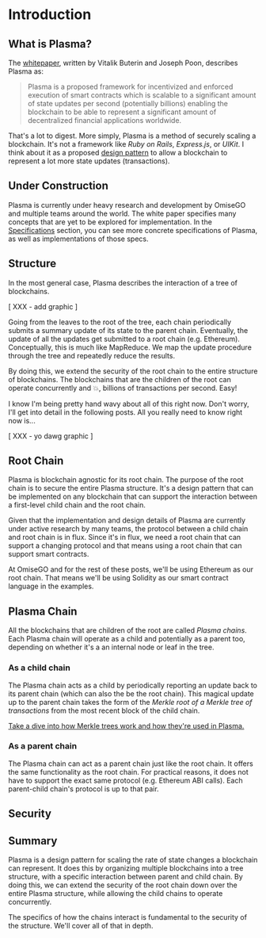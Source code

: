 # Introduction

## What is Plasma?

The [whitepaper](http://plasma.io/plasma.pdf), written by Vitalik Buterin and Joseph Poon, describes Plasma as:

> Plasma is a proposed framework for incentivized and enforced execution of smart contracts which is scalable to a significant amount of state updates per second (potentially billions) enabling the blockchain to be able to represent a significant amount of decentralized financial applications worldwide.

That's a lot to digest. More simply, Plasma is a method of securely scaling a blockchain. It's not a framework like _Ruby on Rails_, _Express.js_, or _UIKit_. I think about it as a proposed [design pattern](https://en.wikipedia.org/wiki/Software_design_pattern) to allow a blockchain to represent a lot more state updates (transactions).


## Under Construction

Plasma is currently under heavy research and development by OmiseGO and multiple teams around the world. The white paper specifies many concepts that are yet to be explored for implementation. In the [Specifications](specifications) section, you can see more concrete specifications of Plasma, as well as implementations of those specs.


## Structure

In the most general case, Plasma describes the interaction of a tree of blockchains.

[ XXX - add graphic ]

Going from the leaves to the root of the tree, each chain periodically submits a summary update of its state to the parent chain. Eventually, the update of all the updates get submitted to a root chain (e.g. Ethereum). Conceptually, this is much like MapReduce. We map the update procedure through the tree and repeatedly reduce the results.

By doing this, we extend the security of the root chain to the entire structure of blockchains. The blockchains that are the children of the root can operate concurrently and :boom:, billions of transactions per second. Easy!

I know I'm being pretty hand wavy about all of this right now. Don't worry, I'll get into detail in the following posts. All you really need to know right now is...

[ XXX - yo dawg graphic ]


## Root Chain

Plasma is blockchain agnostic for its root chain. The purpose of the root chain is to secure the entire Plasma structure. It's a design pattern that can be implemented on any blockchain that can support the interaction between a first-level child chain and the root chain.

Given that the implementation and design details of Plasma are currently under active research by many teams, the protocol between a child chain and root chain is in flux. Since it's in flux, we need a root chain that can support a changing protocol and that means using a root chain that can support smart contracts.

At OmiseGO and for the rest of these posts, we'll be using Ethereum as our root chain. That means we'll be using Solidity as our smart contract language in the examples.


## Plasma Chain

All the blockchains that are children of the root are called _Plasma chains_. Each Plasma chain will operate as a child and potentially as a parent too, depending on whether it's a an internal node or leaf in the tree.

### As a child chain

The Plasma chain acts as a child by periodically reporting an update back to its parent chain (which can also the be the root chain). This magical update up to the parent chain takes the form of the _Merkle root of a Merkle tree of transactions_ from the most recent block of the child chain.

[Take a dive into how Merkle trees work and how they're used in Plasma.](basic_concepts/merkle_trees.md)

### As a parent chain

The Plasma chain can act as a parent chain just like the root chain. It offers the same functionality as the root chain. For practical reasons, it does not have to support the exact same protocol (e.g. Ethereum ABI calls). Each parent-child chain's protocol is up to that pair.


## Security



## Summary

Plasma is a design pattern for scaling the rate of state changes a blockchain can represent. It does this by organizing multiple blockchains into a tree structure, with a specific interaction between parent and child chain. By doing this, we can extend the security of the root chain down over the entire Plasma structure, while allowing the child chains to operate concurrently.

The specifics of how the chains interact is fundamental to the security of the structure. We'll cover all of that in depth.
